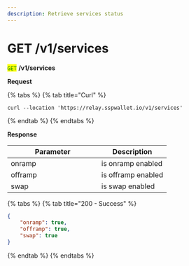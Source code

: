 ```yaml
---
description: Retrieve services status
---
```


# GET /v1/services

<mark style="color:green;">`GET`</mark> **/v1/services**

**Request**

{% tabs %}
{% tab title="Curl" %}
```url
curl --location 'https://relay.sspwallet.io/v1/services'
```
{% endtab %}
{% endtabs %}

**Response**

<table><thead><tr><th width="191">Parameter</th><th>Description</th></tr></thead><tbody><tr><td>onramp</td><td>is onramp enabled</td></tr><tr><td>offramp</td><td>is offramp enabled</td></tr><tr><td>swap</td><td>is swap enabled</td></tr></tbody></table>

{% tabs %}
{% tab title="200 - Success" %}
```json
{
    "onramp": true,
    "offramp": true,
    "swap": true
}
```
{% endtab %}
{% endtabs %}
